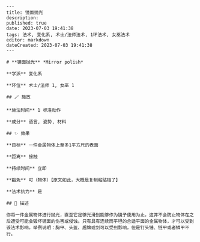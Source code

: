 
    ---
    title: 镜面抛光
    description: 
    published: true
    date: 2023-07-03 19:41:38
    tags: 法术, 变化系, 术士/法师法术, 1环法术, 女巫法术
    editor: markdown
    dateCreated: 2023-07-03 19:41:38
    ---

    # **镜面抛光** *Mirror polish*

    **学派** 变化系 

    **环位** 术士/法师 1, 女巫 1

    ## 🪄 施放

    **施法时间** 1 标准动作

    **成分** 语言, 姿势, 材料

    ## ✨ 效果 

    **目标** 一件金属物体上至多1平方尺的表面 

    **距离** 接触  

    **持续时间** 立即 

    **豁免** 可（物体）【原文如此，大概是复制粘贴错了】

    **法术抗力** 是

    ## 📖 描述

    你将一件金属物体进行抛光，直至它足够光滑到能够作为镜子使用为止。这并不会防止物体在之后遭受可能会毁坏镜面的伤害或侵蚀。只有具有连续而平坦的合适平面的金属物体，才可以受到该法术影响。举例说明：胸甲、头盔、盾牌或剑可以受到影响，但是钉头锤、链甲或者鳞甲不行。
    